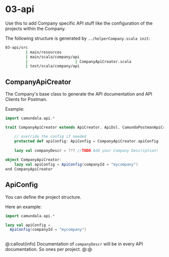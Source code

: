 # 03-api
Use this to add Company specific API stuff like the configuration of the projects within the Company.

The following structure is generated by `../helperCompany.scala init`:

```bash
03-api/src
         | main/resources
         | main/scala/company/api
         |                     | CompanyApiCreator.scala          
         | test/scala/company/api       
```

## CompanyApiCreator

The Company's base class to generate the API documentation and API Clients for Postman.

Example:

```scala mdoc
import camundala.api.*

trait CompanyApiCreator extends ApiCreator, ApiDsl, CamundaPostmanApiCreator:

    // override the config if needed
    protected def apiConfig: ApiConfig = CompanyApiCreator.apiConfig
    
    lazy val companyDescr = ??? //TODO Add your Company Description!
    
object CompanyApiCreator:
    lazy val apiConfig = ApiConfig(companyId = "mycompany")
end CompanyApiCreator
```

## ApiConfig
You can define the project structure.

Here an example:

```scala mdoc
import camundala.api.*

lazy val apiConfig = 
  ApiConfig(companyId = "mycompany")
  

```


@:callout(info)
Documentation of `companyDescr` will be in every API documentation. So ones per project.
@:@
